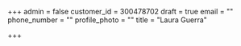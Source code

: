 +++
admin = false
customer_id = 300478702
draft = true
email = ""
phone_number = ""
profile_photo = ""
title = "Laura Guerra"

+++

